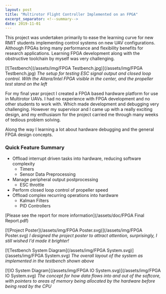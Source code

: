 ```yaml
---
layout: post
title: "Multirotor Flight Controller Implemented on an FPGA"
excerpt_separator: <!--summary-->
date: 2019-11-01
---
```

This project was undertaken primarily to ease the learning curve for new RMIT students implementing control systems on new UAV configurations. Although FPGAs bring many performance and flexibility benefits for research applications.
Learning FPGA development along with the obstructive toolchain by myself was very challenging.
 <!--summary-->

[![Testbench](/assets/img/FPGA Testbench.jpg)](/assets/img/FPGA Testbench.jpg)
*The setup for testing ESC signal output and closed loop control. With the Altera/Intel FPGA visible in the center, and the propeller test stand on the left*

For my final year project I created a FPGA based hardware platform for use in Multirotor UAVs. I had no experience with FPGA development and no other students to work with. Which made development and debugging very challenging. 
However my supervisor and I came up with a really exciting design, and my enthusiasm for the project carried me through many weeks of tedious problem solving.

Along the way I learning a lot about hardware debugging and the general FPGA design concepts.

### Quick Feature Summary
* Offload interrupt driven tasks into hardware, reducing software complexity
	* Timers
	* Sensor Data Preprocessing
* Manage peripheral output postprocessing
	* ESC throttle
* Perform closed loop control of propeller speed
* Offload complex recurring operations into hardware
	* Kalman Filters
	* PID Controllers

[Please see the report for more information](/assets/doc/FPGA Final Report.pdf)


[![Project Poster](/assets/img/FPGA Poster.svg)](/assets/img/FPGA Poster.svg)
*I designed the project poster to attract attention, surprisingly, I still wished I'd made it brighter!*


[![Testbench System Diagram](/assets/img/FPGA System.svg)](/assets/img/FPGA System.svg)
*The overall layout of the system as implemented in the testbench shown above*


[![IO System Diagram](/assets/img/FPGA IO System.svg)](/assets/img/FPGA IO System.svg)
*The concept for how data flows into and out of the softcore, with pointers to areas of memory being allocated by the hardware before being read by the CPU*